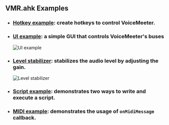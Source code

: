 ## VMR.ahk Examples

* ### [Hotkey example](./hotkey_example.ahk): create hotkeys to control VoiceMeeter.

* ### [UI example](./ui_example.ahk): a simple GUI that controls VoiceMeeter's buses
  ![UI example](https://user-images.githubusercontent.com/47293197/118356850-d7be9e80-b57f-11eb-843a-db7f8dd996d1.gif)

* ### [Level stabilizer](./level_stabilizer_example.ahk): stabilizes the audio level by adjusting the gain.
  ![Level stabilizer](https://user-images.githubusercontent.com/47293197/118352761-d2575900-b56b-11eb-98d0-9b4e43024249.gif)

* ### [Script example](./script_example.ahk): demonstrates two ways to write and execute a script.

* ### [MIDI example](./midi_message_example.ahk): demonstrates the usage of `onMidiMessage` callback.
